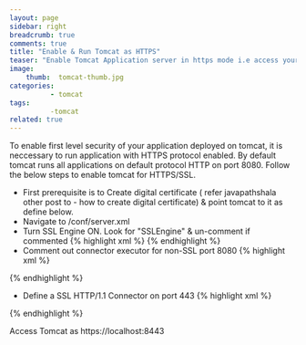 ```yaml
---
layout: page
sidebar: right
breadcrumb: true
comments: true
title: "Enable & Run Tomcat as HTTPS"
teaser: "Enable Tomcat Application server in https mode i.e access your application as https://{appname} rather than http://{appname}"
image:
    thumb:  tomcat-thumb.jpg
categories:
          - tomcat
tags:
          -tomcat
related: true
---
```

To enable first level security of your application deployed on tomcat, it is neccessary to run application with HTTPS protocol enabled. By default tomcat runs all applications on default protocol HTTP on port 8080. Follow the below steps to enable tomcat for HTTPS/SSL.

- First prerequisite is to Create digital certificate  ( refer javapathshala other post to - how to create digital certificate) & point tomcat to it as define below.
- Navigate to <Tomcat Home Dir>/conf/server.xml
- Turn SSL Engine ON. Look for "SSLEngine" & un-comment if commented
{% highlight xml %}
<Listener
    SSLEngine="on"
    className="org.apache.catalina.core.AprLifecycleListener"/>
{% endhighlight %}
- Comment out connector executor for non-SSL port 8080
{% highlight xml %}
<!--
<Connector executor="tomcatThreadPool"
    port="8080"
    protocol="HTTP/1.1"
    connectionTimeout="20000"
    redirectPort="8443" />
-->
{% endhighlight %}
- Define a SSL HTTP/1.1 Connector on port 443
{% highlight xml %}
<Connector
SSLEnabled="true"
URIEncoding="UTF-8"
keyAlias="tomcat"
keystoreFile="${catalina.base}/conf/.keystore"
port="443"
protocol="org.apache.coyote.http11.Http11NioProtocol"
scheme="https"
secure="true"/>

<Connector
   clientAuth="false" port="8443" minSpareThreads="5" maxSpareThreads="75"
   enableLookups="true" disableUploadTimeout="true"
   acceptCount="100" maxThreads="200"
   scheme="https" secure="true" SSLEnabled="true"
   keystoreFile="${catalina.home}/conf/Dimit.jks"
   keystoreType="JKS" keystorePass="dimit123"
   truststoreFile="${catalina.home}/conf/cacerts.jks"
   truststoreType="JKS" truststorePass="dimit123"
   SSLVerifyClient="require"
   SSLEngine="on" SSLVerifyDepth="2" sslProtocol="TLS1.2v"
/>
{% endhighlight %}

Access Tomcat as https://localhost:8443
